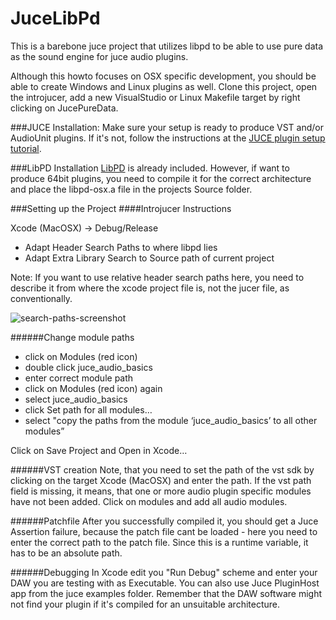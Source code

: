 JuceLibPd
==============

This is a barebone juce project that utilizes libpd to be able to use pure data as the sound engine for juce audio plugins.

Although this howto focuses on OSX specific development, you should be able to create Windows and Linux plugins as well. Clone this project, open the introjucer, add a new VisualStudio or Linux Makefile target by right clicking on JucePureData.

###JUCE Installation:
Make sure your setup is ready to produce VST and/or AudioUnit plugins. If it's not, follow the instructions at the [JUCE plugin setup tutorial](http://www.juce.com/learn/tutorials-code-examples/create-basic-audio-midi-plugin-part-1-setting-up).

###LibPD Installation
[LibPD](https://github.com/libpd/libpd) is already included. However, if want to produce 64bit plugins, you need to compile it for the correct architecture and place the libpd-osx.a file in the projects Source folder.

###Setting up the Project
####Introjucer Instructions

Xcode (MacOSX) -> Debug/Release

 - Adapt Header Search Paths to where libpd lies
 - Adapt Extra Library Search to Source path of current project

Note: If you want to use relative header search paths here, you need to describe it from where the xcode project file is, not the jucer file, as conventionally.

![search-paths-screenshot](https://cloud.githubusercontent.com/assets/692826/8396624/9670e48e-1dae-11e5-9f6c-b87509c16db3.png)


######Change module paths

 - click on Modules (red icon)
 - double click juce_audio_basics
 - enter correct module path
 - click on Modules (red icon) again
 - select juce_audio_basics
 - click Set path for all modules…
 - select "copy the paths from the module ‘juce_audio_basics’ to all other modules”

Click on Save Project and Open in Xcode…

######VST creation
Note, that you need to set the path of the vst sdk by clicking on the target Xcode (MacOSX) and enter the path. If the vst path field is missing, it means, that one or more audio plugin specific modules have not been added. Click on modules and add all audio modules.

######Patchfile
After you successfully compiled it, you should get a Juce Assertion failure, because the patch file cant be loaded - here you need to enter the correct path to the patch file. Since this is a runtime variable, it has to be an absolute path.

######Debugging
In Xcode edit you "Run Debug" scheme and enter your DAW you are testing with as Executable. You can also use Juce PluginHost app from the juce examples folder.   Remember that the DAW software might not find your plugin if it's compiled for an unsuitable architecture.
